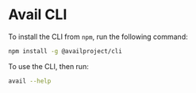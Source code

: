 # Avail CLI

To install the CLI from `npm`, run the following command:
```sh
npm install -g @availproject/cli
```

To use the CLI, then run:
```sh
avail --help
```
